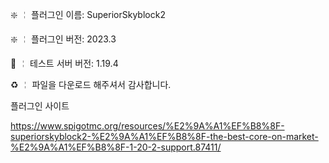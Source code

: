 ❇️ ╎ 플러그인 이름: SuperiorSkyblock2

❇️ ╎ 플러그인 버전: 2023.3

📶 ╎ 테스트 서버 버전: 1.19.4 

♻️ ╎ 파일을 다운로드 해주셔서 감사합니다.

플러그인 사이트

https://www.spigotmc.org/resources/%E2%9A%A1%EF%B8%8F-superiorskyblock2-%E2%9A%A1%EF%B8%8F-the-best-core-on-market-%E2%9A%A1%EF%B8%8F-1-20-2-support.87411/
